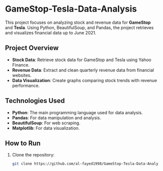 # GameStop-Tesla-Data-Analysis

This project focuses on analyzing stock and revenue data for **GameStop** and **Tesla**. Using Python, BeautifulSoup, and Pandas, the project retrieves and visualizes financial data up to June 2021.

## Project Overview

- **Stock Data**: Retrieve stock data for GameStop and Tesla using Yahoo Finance.
- **Revenue Data**: Extract and clean quarterly revenue data from financial websites.
- **Data Visualization**: Create graphs comparing stock trends with revenue performance.

## Technologies Used

- **Python**: The main programming language used for data analysis.
- **Pandas**: For data manipulation and analysis.
- **BeautifulSoup**: For web scraping.
- **Matplotlib**: For data visualization.

## How to Run

1. Clone the repository:
   ```bash
   git clone https://github.com/al-fayed1998/GameStop-Tesla-Data-Analysis.git
